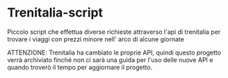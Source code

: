 # Trenitalia-script


Piccolo script che effettua diverse richieste attraverso l'api di trenitalia per trovare i viaggi con prezzi minore nell' arco di alcune giornate

ATTENZIONE: Trenitalia ha cambiato le proprie API, quindi questo progetto verrà archiviato finché non ci sarà una guida per l'uso delle nuove API e quando troverò il tempo per aggiornare il progetto.
